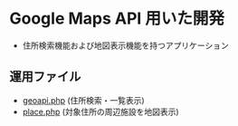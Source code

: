 # Google Maps API 用いた開発
- 住所検索機能および地図表示機能を持つアプリケーション

## 運用ファイル
- <a href="https://github.com/daikiiizawa/api_geoapi/blob/master/geoapi.php">geoapi.php</a> (住所検索・一覧表示)
- <a href="https://github.com/daikiiizawa/api_geoapi/blob/master/place.php">place.php</a> (対象住所の周辺施設を地図表示)

